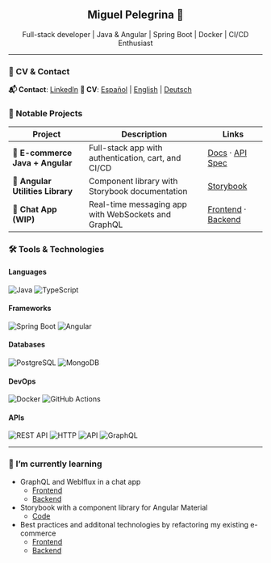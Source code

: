 <h2 align="center">Miguel Pelegrina 👋</h2>

<p align="center">
  Full-stack developer | Java & Angular | Spring Boot | Docker | CI/CD Enthusiast
</p>

---

### 📄 CV & Contact

**📬 Contact**: [LinkedIn](https://www.linkedin.com/in/miguel-pelegrina/) 
**📄 CV**: [Español](https://github.com/MiguelPelegrina/MiguelPelegrina/blob/main/cv_es.pdf?raw=true) | [English](https://github.com/MiguelPelegrina/MiguelPelegrina/blob/main/cv_en.pdf?raw=true) | [Deutsch](https://github.com/MiguelPelegrina/MiguelPelegrina/blob/main/cv_de.pdf?raw=true)

### 🚀 Notable Projects

| Project | Description | Links |
|--------|-------------|-------|
| 🛒 **E-commerce Java + Angular** | Full-stack app with authentication, cart, and CI/CD | [Docs](https://miguelpelegrina.github.io/java_school_online_store_documentation/) · [API Spec](https://miguelpelegrina.github.io/java_school_online_store_api_specifications/) |
| 🧩 **Angular Utilities Library** | Component library with Storybook documentation | [Storybook](https://miguelpelegrina.github.io/angular-utilities/) |
| 💬 **Chat App (WIP)** | Real-time messaging app with WebSockets and GraphQL | [Frontend](https://github.com/MiguelPelegrina/learning_chat_app_frontend) · [Backend](https://github.com/MiguelPelegrina/learning_chat_app_backend) |

### 🛠️ Tools & Technologies

#### Languages
![Java](https://img.shields.io/badge/-Java-007396?logo=java&logoColor=white)
![TypeScript](https://img.shields.io/badge/-TypeScript-3178C6?logo=typescript&logoColor=white)

#### Frameworks
![Spring Boot](https://img.shields.io/badge/-Spring%20Boot-6DB33F?logo=springboot&logoColor=white)
![Angular](https://img.shields.io/badge/-Angular-DD0031?logo=angular&logoColor=white)

#### Databases
![PostgreSQL](https://img.shields.io/badge/-PostgreSQL-4169E1?logo=postgresql&logoColor=white)
![MongoDB](https://img.shields.io/badge/-MongoDB-47A248?logo=mongodb&logoColor=white)

#### DevOps
![Docker](https://img.shields.io/badge/-Docker-2496ED?logo=docker&logoColor=white)
![GitHub Actions](https://img.shields.io/badge/-GitHub%20Actions-2088FF?logo=githubactions&logoColor=white)

#### APIs
![REST API](https://img.shields.io/badge/-REST%20API-61DAFB?logo=api&logoColor=white)
![HTTP](https://img.shields.io/badge/-HTTP/REST-FF6F00?logo=protocols&logoColor=white)
![API](https://img.shields.io/badge/-API-4CAF50?logo=swagger&logoColor=white)
![GraphQL](https://img.shields.io/badge/-GraphQL-E10098?logo=graphql&logoColor=white)

---

<!-- TODO Implement 
- **Chat App**
- **Tools**
  - Used
  - Want to learn
- CVs
-->

### 🌱 I’m currently learning
  - GraphQL and Weblflux in a chat app
    - [Frontend](https://github.com/MiguelPelegrina/learning_chat_app_frontend)
    - [Backend](https://github.com/MiguelPelegrina/learning_chat_app_backend)
  - Storybook with a component library for Angular Material  
    - [Code](https://github.com/MiguelPelegrina/angular-utilities)
  - Best practices and additonal technologies by refactoring my existing e-commerce
    - [Frontend](https://github.com/MiguelPelegrina/java_school_online_store_frontend) 
    - [Backend](https://github.com/MiguelPelegrina/java_school_online_store_api)
